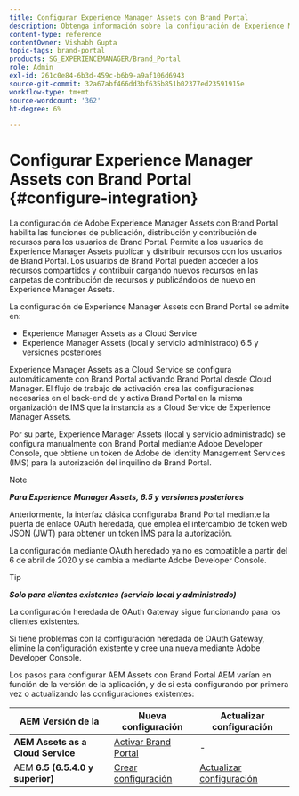 ```yaml
---
title: Configurar Experience Manager Assets con Brand Portal
description: Obtenga información sobre la configuración de Experience Manager Assets con Brand Portal.
content-type: reference
contentOwner: Vishabh Gupta
topic-tags: brand-portal
products: SG_EXPERIENCEMANAGER/Brand_Portal
role: Admin
exl-id: 261c0e84-6b3d-459c-b6b9-a9af106d6943
source-git-commit: 32a67abf466dd3bf635b851b02377ed23591915e
workflow-type: tm+mt
source-wordcount: '362'
ht-degree: 6%

---
```


# Configurar Experience Manager Assets con Brand Portal {#configure-integration}

La configuración de Adobe Experience Manager Assets con Brand Portal habilita las funciones de publicación, distribución y contribución de recursos para los usuarios de Brand Portal. Permite a los usuarios de Experience Manager Assets publicar y distribuir recursos con los usuarios de Brand Portal. Los usuarios de Brand Portal pueden acceder a los recursos compartidos y contribuir cargando nuevos recursos en las carpetas de contribución de recursos y publicándolos de nuevo en Experience Manager Assets.

La configuración de Experience Manager Assets con Brand Portal se admite en:

* Experience Manager Assets as a Cloud Service
* Experience Manager Assets (local y servicio administrado) 6.5 y versiones posteriores

Experience Manager Assets as a Cloud Service se configura automáticamente con Brand Portal activando Brand Portal desde Cloud Manager. El flujo de trabajo de activación crea las configuraciones necesarias en el back-end de y activa Brand Portal en la misma organización de IMS que la instancia as a Cloud Service de Experience Manager Assets.

Por su parte, Experience Manager Assets (local y servicio administrado) se configura manualmente con Brand Portal mediante Adobe Developer Console, que obtiene un token de Adobe de Identity Management Services (IMS) para la autorización del inquilino de Brand Portal.

>[!NOTE]
>
>***Para Experience Manager Assets, 6.5 y versiones posteriores***
>
>Anteriormente, la interfaz clásica configuraba Brand Portal mediante la puerta de enlace OAuth heredada, que emplea el intercambio de token web JSON (JWT) para obtener un token IMS para la autorización.
>
>La configuración mediante OAuth heredado ya no es compatible a partir del 6 de abril de 2020 y se cambia a mediante Adobe Developer Console.


>[!TIP]
>
>***Solo para clientes existentes (servicio local y administrado)***
>
>La configuración heredada de OAuth Gateway sigue funcionando para los clientes existentes.
>
>Si tiene problemas con la configuración heredada de OAuth Gateway, elimine la configuración existente y cree una nueva mediante Adobe Developer Console.

Los pasos para configurar AEM Assets con Brand Portal AEM varían en función de la versión de la aplicación, y de si está configurando por primera vez o actualizando las configuraciones existentes:

| AEM **Versión de la** | **Nueva configuración** | **Actualizar configuración** |
|---|---|---|
| **AEM Assets as a Cloud Service** | [Activar Brand Portal](https://experienceleague.adobe.com/es/docs/experience-manager-cloud-service/content/assets/brand-portal/configure-aem-assets-with-brand-portal) | - |
| AEM **6.5 (6.5.4.0 y superior)** | [Crear configuración](https://experienceleague.adobe.com/es/docs/experience-manager-65/content/assets/brandportal/configure-aem-assets-with-brand-portal) | [Actualizar configuración](https://experienceleague.adobe.com/es/docs/experience-manager-65/content/assets/brandportal/configure-aem-assets-with-brand-portal#upgrade-integration-65) |
